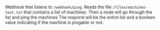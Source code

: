 Webhook that listens to `/webhook/ping`.
Reads the file `/files/machines-test.txt` that contains a list of machines.
Then a node will go through the list and ping the machines
The respond will be the entire list and a boolean value indicating if the machine is pingable or not.
